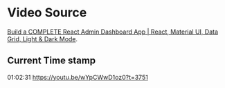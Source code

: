 # Video Source

[Build a COMPLETE React Admin Dashboard App | React, Material UI, Data Grid, Light & Dark Mode](https://www.youtube.com/watch?v=wYpCWwD1oz0).

## Current Time stamp

01:02:31
https://youtu.be/wYpCWwD1oz0?t=3751
